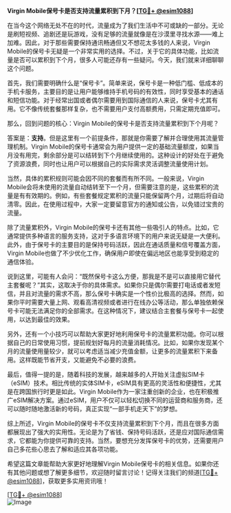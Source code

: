 **Virgin Mobile保号卡是否支持流量累积到下月？[[TG💪+ @esim1088](https://t.me/s/esim1088)]**

在当今这个网络无处不在的时代，流量成为了我们生活中不可或缺的一部分。无论是刷短视频、追剧还是玩游戏，没有足够的流量就像是在沙漠里寻找水源——难上加难。因此，对于那些需要保持通讯畅通但又不想花太多钱的人来说，Virgin Mobile的保号卡无疑是一个非常实用的选择。不过，关于它的具体功能，比如流量是否可以累积到下个月，很多人可能还存有一些疑问。今天，我们就来详细聊聊这个问题。

首先，我们需要明确什么是“保号卡”。简单来说，保号卡是一种低门槛、低成本的手机卡服务，主要目的是让用户能够维持手机号码的有效性，同时享受基本的通话和短信功能。对于经常出国或者偶尔需要用到国际通信的人来说，保号卡尤其有用。它不像传统套餐那样复杂，也不需要用户支付高额费用，只需定期充值即可。

那么，回到问题的核心：Virgin Mobile的保号卡是否支持流量累积到下个月呢？

答案是：**支持**。但是这里有一个前提条件，那就是你需要了解并合理使用其流量管理机制。Virgin Mobile的保号卡通常会为用户提供一定的基础流量额度，如果当月没有用完，剩余部分是可以结转到下个月继续使用的。这种设计的好处在于避免了资源浪费，同时也让用户可以根据自己的实际需求灵活调整流量使用计划。

当然，具体的累积规则可能会因不同的套餐而有所不同。一般来说，Virgin Mobile会将未使用的流量自动结转至下一个月，但需要注意的是，这些累积的流量是有有效期的。例如，有些套餐规定累积的流量只能保留两个月，过期后将自动清零。因此，在使用过程中，大家一定要留意官方的通知或公告，以免错过宝贵的流量。

除了流量累积外，Virgin Mobile的保号卡还有其他一些吸引人的特点。比如，它通常提供多种语言的服务支持，这对于多语言环境下的用户来说无疑是一大便利。此外，由于保号卡的主要目的是保持号码活跃，因此在通话质量和信号覆盖方面，Virgin Mobile也做了不少优化工作，确保用户即使在偏远地区也能享受到稳定的通信体验。

说到这里，可能有人会问：“既然保号卡这么方便，那我是不是可以直接用它替代主套餐呢？”其实，这取决于你的具体需求。如果你只是偶尔需要打电话或者发短信，并且对流量的需求不高，那么保号卡确实是一个性价比极高的选择。然而，如果你平时需要大量上网、观看高清视频或者进行在线办公等活动，那么单独依赖保号卡可能无法满足你的全部需求。在这种情况下，建议结合主套餐与保号卡一起使用，以达到最佳的效果。

另外，还有一个小技巧可以帮助大家更好地利用保号卡的流量累积功能。你可以根据自己的日常使用习惯，提前规划好每月的流量消耗情况。比如，如果你发现某个月的流量使用量较少，就可以考虑适当减少充值金额，让更多的流量累积下来备用。这样既能节省开支，又能避免不必要的浪费。

最后，值得一提的是，随着科技的发展，越来越多的人开始关注虚拟SIM卡（eSIM）技术。相比传统的实体SIM卡，eSIM具有更高的灵活性和便捷性，尤其是在跨国旅行时更是如此。Virgin Mobile作为一家注重创新的企业，也在积极推广eSIM解决方案。通过eSIM，用户不仅可以轻松切换不同的运营商和服务商，还可以随时随地激活新的号码，真正实现“一部手机走天下”的梦想。

综上所述，Virgin Mobile的保号卡不仅支持流量累积到下个月，而且在很多方面都展现出了强大的实用性。无论是为了省钱、保持号码活跃，还是应对国际通信需求，它都能为你提供可靠的支持。当然，要想充分发挥保号卡的优势，还需要用户自己多花些心思去了解和适应其各项功能。

希望这篇文章能帮助大家更好地理解Virgin Mobile保号卡的相关信息。如果你还有其他问题或想了解更多细节，欢迎随时留言讨论！记得关注我们的频道[[TG💪+ @esim1088](https://t.me/s/esim1088)]，获取更多实用资讯哦！

[[TG💪+ @esim1088](https://t.me/s/esim1088)]  
![Image](https://i.postimg.cc/4NQfJmqS/Snipaste-2025-05-13-00-14-12.png)